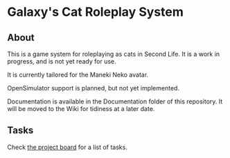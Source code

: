 # Galaxy's Cat Roleplay System

## About

This is a game system for roleplaying as cats in Second Life. It is a work in progress, and is not yet ready for use.

It is currently tailored for the Maneki Neko avatar.

OpenSimulator support is planned, but not yet implemented.

Documentation is available in the Documentation folder of this repository. It will be moved to the Wiki for tidiness at a later date.

## Tasks
Check [the project board](https://github.com/users/GalaxyLittlepaws/projects/1) for a list of tasks.
